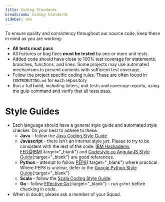 ```yaml
---
title: Coding Standards
breadcrumb: Coding Standards
sidebar: dev
---
```


To ensure quality and consistency throughout our source code, keep these in mind as you are working:
* **All tests must pass**
* All features or bug fixes **must be tested** by one or more unit tests.
* Added code should have close to 100% test coverage for statements, branches, functions, and lines. Some projects may use automated mechanisms to prevent commits with sufficient test coverage.
* Follow the project specific coding rules. These are often found in `CONTRIBUTING.md` for each repository
* Run a full build, including linters, unit tests and coverage reports, using the gulp command and verify that all tests pass.

# Style Guides
* Each language should have a general style guide and automated style checker. Do your best to adhere to these.
  - **Java** - follow the [Java Coding Style Guide](../java-coding-style-guide).
  - **Javascript** - there isn't an internal style _yet_. Please to try to be consistent with the rest of the code. [IBM Hackademy](https://pages.github.ibm.com/hackademy/resources/),  [FED@IBM](http://ibm.biz/fed-homeschool){:target="_blank"} and [Codestyle.co AngularJS Style Guide](http://www.codestyle.co/Guidelines/angularjs){:target="_blank"} are good references.
  - **Python** - attempt to follow [PEP8](https://www.python.org/dev/peps/pep-0008/){:target="_blank"} where practical. Where PEP8 is unclear, defer to the [Google Python Style Guide](https://google.github.io/styleguide/pyguide.html){:target="_blank"}
  - **Scala** - follow the [Scala Coding Style Guide](scala-coding-style-guide).
  - **Go** - follow [Effective Go](https://golang.org/doc/effective_go.html){:target="_blank"} - run `gofmt` before checking in code.
* When in doubt, please ask a member of your Squad.
